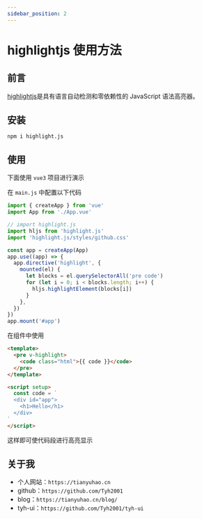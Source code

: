 ```yaml
---
sidebar_position: 2
---
```


# highlightjs 使用方法

## 前言

[highlightjs](https://github.com/highlightjs/highlight.js)是具有语言自动检测和零依赖性的 JavaScript 语法高亮器。

## 安装

```shell
npm i highlight.js
```

## 使用

下面使用 `vue3` 项目进行演示

在 `main.js` 中配置以下代码

```js
import { createApp } from 'vue'
import App from './App.vue'

// import highlight.js
import hljs from 'highlight.js'
import 'highlight.js/styles/github.css'

const app = createApp(App)
app.use((app) => {
  app.directive('highlight', {
    mounted(el) {
      let blocks = el.querySelectorAll('pre code')
      for (let i = 0; i < blocks.length; i++) {
        hljs.highlightElement(blocks[i])
      }
    },
  })
})
app.mount('#app')
```

在组件中使用

```html
<template>
  <pre v-highlight>
    <code class="html">{{ code }}</code>
  </pre>
</template>

<script setup>
  const code = `
  <div id="app">
    <h1>Hello</h1>
  </div>
`
</script>
```

这样即可使代码段进行高亮显示

## 关于我

- 个人网站：`https://tianyuhao.cn`
- github：`https://github.com/Tyh2001`
- blog：`https://tianyuhao.cn/blog/`
- tyh-ui：`https://github.com/Tyh2001/tyh-ui`
